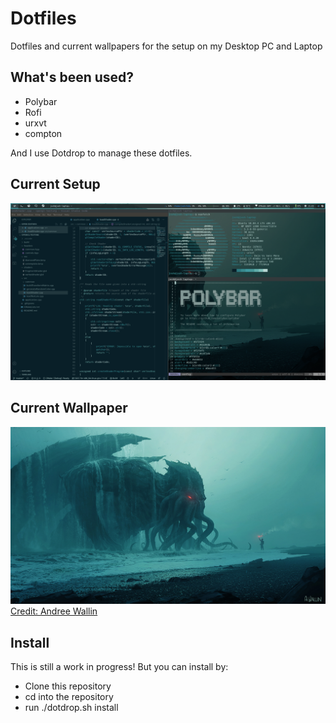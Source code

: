 # Dotfiles
Dotfiles and current wallpapers for the setup on my Desktop PC and Laptop

## What's been used?
- Polybar
- Rofi
- urxvt
- compton

And I use Dotdrop to manage these dotfiles.

## Current Setup
![Screenshot](/dotfiles/config/images/scrot.png)

## Current Wallpaper
![Screenshot](/dotfiles/config/images/cthulu-wallpaper.png)
[Credit: Andree Wallin](https://andreewallin.com/)

## Install
This is still a work in progress!
But you can install by:

- Clone this repository
- cd into the repository
- run ./dotdrop.sh install
